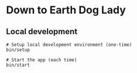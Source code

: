 # Down to Earth Dog Lady

## Local development

```
# Setup local development environment (one-time)
bin/setup

# Start the app (each time)
bin/start
```
